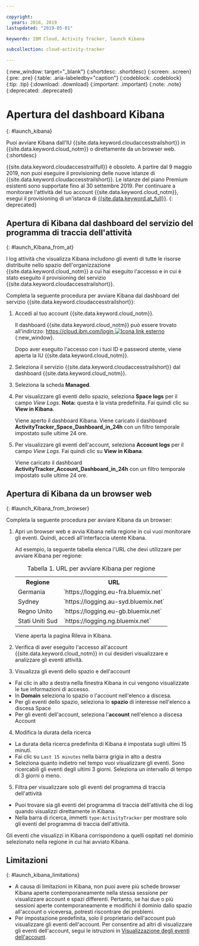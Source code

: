 ```yaml
---

copyright:
  years: 2016, 2019
lastupdated: "2019-05-01"

keywords: IBM Cloud, Activity Tracker, launch Kibana

subcollection: cloud-activity-tracker

---
```


{:new_window: target="_blank"}
{:shortdesc: .shortdesc}
{:screen: .screen}
{:pre: .pre}
{:table: .aria-labeledby="caption"}
{:codeblock: .codeblock}
{:tip: .tip}
{:download: .download}
{:important: .important}
{:note: .note}
{:deprecated: .deprecated}


# Apertura del dashboard Kibana
{: #launch_kibana}

Puoi avviare Kibana dall'IU {{site.data.keyword.cloudaccesstrailshort}} in {{site.data.keyword.cloud_notm}} o direttamente da un browser web.
{:shortdesc}
   
{{site.data.keyword.cloudaccesstrailfull}} è obsoleto. A partire dal 9 maggio 2019, non puoi eseguire il provisioning delle nuove istanze di {{site.data.keyword.cloudaccesstrailshort}}. Le istanze del piano Premium esistenti sono supportate fino al 30 settembre 2019. Per continuare a monitorare l'attività del tuo account {{site.data.keyword.cloud_notm}}, esegui il provisioning di un'istanza di [{{site.data.keyword.at_full}}](/docs/services/Activity-Tracker-with-LogDNA?topic=logdnaat-getting-started#getting-started).
{: deprecated}


##  Apertura di Kibana dal dashboard del servizio del programma di traccia dell'attività
{: #launch_Kibana_from_at}

I log attività che visualizza Kibana includono gli eventi di tutte le risorse distribuite nello spazio dell'organizzazione {{site.data.keyword.cloud_notm}} a cui hai eseguito l'accesso e in cui è stato eseguito il provisioning del servizio {{site.data.keyword.cloudaccesstrailshort}}.

Completa la seguente procedura per avviare Kibana dal dashboard del servizio {{site.data.keyword.cloudaccesstrailshort}}:

1. Accedi al tuo account {{site.data.keyword.cloud_notm}}.

    Il dashboard {{site.data.keyword.cloud_notm}} può essere trovato all'indirizzo: [https://cloud.ibm.com/login ![Icona link esterno](../../../icons/launch-glyph.svg "Icona link esterno")](https://cloud.ibm.com/login){:new_window}.
    
	Dopo aver eseguito l'accesso con i tuoi ID e password utente, viene aperta la IU {{site.data.keyword.cloud_notm}}.

2. Seleziona il servizio {{site.data.keyword.cloudaccesstrailshort}} dal dashboard {{site.data.keyword.cloud_notm}}. 
    
3. Seleziona la scheda **Managed**.

4. Per visualizzare gli eventi dello spazio, seleziona **Space logs** per il campo *View Logs*. **Nota:** questa è la vista predefinita. Fai quindi clic su **View in Kibana**. 

    Viene aperto il dashboard Kibana. Viene caricato il dashboard **ActivityTracker_Space_Dashboard_in_24h** con un filtro temporale impostato sulle ultime 24 ore.

5. Per visualizzare gli eventi dell'account, seleziona **Account logs** per il campo *View Logs*. Fai quindi clic su **View in Kibana**. 

    Viene caricato il dashboard **ActivityTracker_Account_Dashboard_in_24h** con un filtro temporale impostato sulle ultime 24 ore.
	
	
##  Apertura di Kibana da un browser web
{: #launch_Kibana_from_browser}

Completa la seguente procedura per avviare Kibana da un browser:

1. Apri un browser web e avvia Kibana nella regione in cui vuoi monitorare gli eventi. Quindi, accedi all'interfaccia utente Kibana.
    
    Ad esempio, la seguente tabella elenca l'URL che devi utilizzare per avviare Kibana per regione:
      
    <table>
          <caption>Tabella 1. URL per avviare Kibana per regione</caption>
           <tr>
            <th>Regione</th>
            <th>URL</th>
          </tr>
          <tr>
            <td>Germania</td>
            <td>`https://logging.eu-fra.bluemix.net`</td>
          </tr>
          <tr>
            <td>Sydney</td>
            <td>`https://logging.au-syd.bluemix.net` </td>
          </tr>
		  <tr>
            <td>Regno Unito</td>
            <td>`https://logging.eu-gb.bluemix.net`</td>
          </tr>
		  <tr>
            <td>Stati Uniti Sud</td>
            <td>`https://logging.ng.bluemix.net`</td>
          </tr>
    </table>
	
	Viene aperta la pagina Rileva in Kibana.
	
2. Verifica di aver eseguito l'accesso all'account {{site.data.keyword.cloud_notm}} in cui desideri visualizzare e analizzare gli eventi attività.

3. Visualizza gli eventi dello spazio e dell'account

* Fai clic in alto a destra nella finestra Kibana in cui vengono visualizzate le tue informazioni di accesso.
* In **Domain** seleziona lo spazio o l'account nell'elenco a discesa.
* Per gli eventi dello spazio, seleziona lo **spazio** di interesse nell'elenco a discesa Space
* Per gli eventi dell'account, seleziona l'**account** nell'elenco a discesa Account

4. Modifica la durata della ricerca

* La durata della ricerca predefinita di Kibana è impostata sugli ultimi 15 minuti.
* Fai clic su `Last 15 minutes` nella barra grigia in alto a destra
* Seleziona quanto indietro nel tempo vuoi visualizzare gli eventi. Sono ricercabili gli eventi degli ultimi 3 giorni. Seleziona un intervallo di tempo di 3 giorni o meno.

5. Filtra per visualizzare solo gli eventi del programma di traccia dell'attività
* Puoi trovare sia gli eventi del programma di traccia dell'attività che di log quando visualizzi direttamente in Kibana.
* Nella barra di ricerca, immetti `type:ActivityTracker` per mostrare solo gli eventi del programma di traccia dell'attività.

Gli eventi che visualizzi in Kibana corrispondono a quelli ospitati nel dominio selezionato nella regione in cui hai avviato Kibana.

## Limitazioni
{: #launch_kibana_limitations}

* A causa di limitazioni in Kibana, non puoi avere più schede browser Kibana aperte contemporaneamente nella stessa sessione per visualizzare account e spazi differenti. Pertanto, se hai due o più sessioni aperte contemporaneamente e modifichi il dominio dallo spazio all'account o viceversa, potresti riscontrare dei problemi.
* Per impostazione predefinita, solo il proprietario dell'account può visualizzare gli eventi dell'account. Per consentire ad altri di visualizzare gli eventi dell'account, segui le istruzioni in [Visualizzazione degli eventi dell'account](/docs/services/cloud-activity-tracker?topic=cloud-activity-tracker-view_acc_events#view_acc_events).



